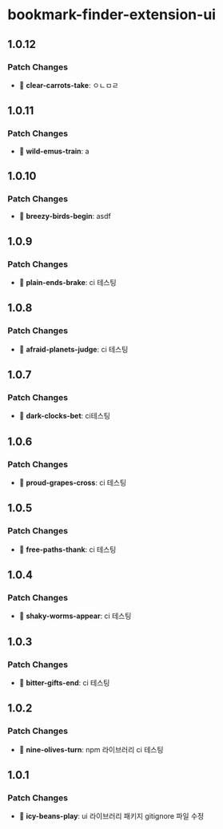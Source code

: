 # bookmark-finder-extension-ui

## 1.0.12

### Patch Changes

- 🐛 **clear-carrots-take**: ㅇㄴㅁㄹ

## 1.0.11

### Patch Changes

- 🐛 **wild-emus-train**: a

## 1.0.10

### Patch Changes

- 🐛 **breezy-birds-begin**: asdf

## 1.0.9

### Patch Changes

- 🐛 **plain-ends-brake**: ci 테스팅

## 1.0.8

### Patch Changes

- 🐛 **afraid-planets-judge**: ci 테스팅

## 1.0.7

### Patch Changes

- 🐛 **dark-clocks-bet**: ci테스팅

## 1.0.6

### Patch Changes

- 🐛 **proud-grapes-cross**: ci 테스팅

## 1.0.5

### Patch Changes

- 🐛 **free-paths-thank**: ci 테스팅

## 1.0.4

### Patch Changes

- 🐛 **shaky-worms-appear**: ci 테스팅

## 1.0.3

### Patch Changes

- 🐛 **bitter-gifts-end**: ci 테스팅

## 1.0.2

### Patch Changes

- 🐛 **nine-olives-turn**: npm 라이브러리 ci 테스팅

## 1.0.1

### Patch Changes

- 🐛 **icy-beans-play**: ui 라이브러리 패키지 gitignore 파일 수정
